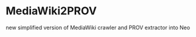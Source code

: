 MediaWiki2PROV
==============

new simplified version of MediaWiki crawler and PROV extractor into Neo
